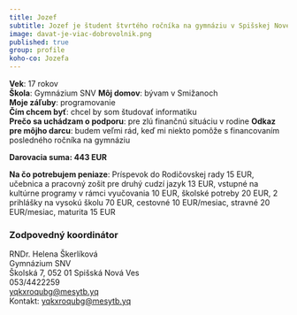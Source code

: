 ```yaml
---
title: Jozef
subtitle: Jozef je študent štvrtého ročníka na gymnáziu v Spišskej Novej Vsi.  
image: davat-je-viac-dobrovolnik.png
published: true
group: profile
koho-co: Jozefa
---
```

**Vek**: 17 rokov  
**Škola**: Gymnázium SNV 
**Môj domov**: bývam v Smižanoch  
**Moje záľuby**: programovanie  
**Čím chcem byť**: chcel by som študovať informatiku  
**Prečo sa uchádzam o podporu**: pre zlú finančnú situáciu v rodine
**Odkaz pre môjho darcu**: budem veľmi rád, keď mi niekto pomôže s financovaním posledného ročníka na gymnáziu

**Darovacia suma: 443 EUR** 

**Na čo potrebujem peniaze**: Príspevok do Rodičovskej rady 15 EUR, učebnica a pracovný zošit pre druhý cudzí jazyk 13 EUR,
vstupné na kultúrne programy v rámci vyučovania 10 EUR, školské potreby 20 EUR, 2 prihlášky na vysokú školu 70 EUR, cestovné 10 EUR/mesiac, stravné 20 EUR/mesiac, maturita 15 EUR

### Zodpovedný koordinátor

RNDr. Helena Škerlíková  
Gymnázium SNV  
Školská 7, 052 01 Spišská Nová Ves  
053/4422259  
<yqkxroqubg@mesytb.yq>  
Kontakt: <yqkxroqubg@mesytb.yq>  
